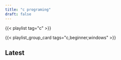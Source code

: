 ```yaml
---
title: "c programing"
draft: false
---
```


{{< playlist tag="c" >}}

{{< playlist_group_card tags="c,beginner,windows" >}}

## Latest
